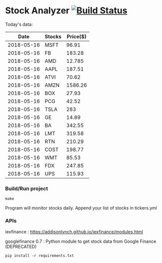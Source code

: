 # Stock Analyzer [![Build Status](https://travis-ci.org/ogoyal/StockAnalyzer.svg?branch=master)](https://travis-ci.org/ogoyal/StockAnalyzer)

Today's data:

| Date| Stocks| Price($) | 
| --- | --- | ---  | 
| 2018-05-16| MSFT| 96.91 | 
| 2018-05-16| FB| 183.28 | 
| 2018-05-16| AMD| 12.785 | 
| 2018-05-16| AAPL| 187.51 | 
| 2018-05-16| ATVI| 70.62 | 
| 2018-05-16| AMZN| 1586.26 | 
| 2018-05-16| BOX| 27.93 | 
| 2018-05-16| PCG| 42.52 | 
| 2018-05-16| TSLA| 283 | 
| 2018-05-16| GE| 14.89 | 
| 2018-05-16| BA| 342.55 | 
| 2018-05-16| LMT| 319.58 | 
| 2018-05-16| RTN| 210.29 | 
| 2018-05-16| COST| 198.77 | 
| 2018-05-16| WMT| 85.53 | 
| 2018-05-16| FDX| 247.85 | 
| 2018-05-16| UPS| 115.93 | 

### Build/Run project

```
make
```

Program will monitor stocks daily. Append your list of stocks in tickers.yml

### APIs
iexfinance : https://addisonlynch.github.io/iexfinance/modules.html

googlefinance 0.7 : Python module to get stock data from Google Finance (DEPRECATED)

```
pip install -r requirements.txt
```
